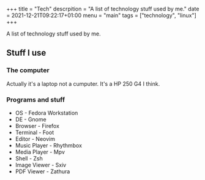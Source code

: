 +++
title = "Tech"
descrpition = "A list of technology stuff used by me."
date = 2021-12-21T09:22:17+01:00
menu = "main"
tags = ["technology", "linux"]
+++

A list of technology stuff used by me.

## Stuff I use
### The computer
Actually it's a laptop not a cumputer.
It's a HP 250 G4 I think.

### Programs and stuff
- OS - Fedora Workstation
- DE - Gnome
- Browser - Firefox
- Terminal - Foot
- Editor - Neovim
- Music Player - Rhythmbox
- Media Player - Mpv
- Shell - Zsh
- Image Viewer - Sxiv
- PDF Viewer - Zathura

